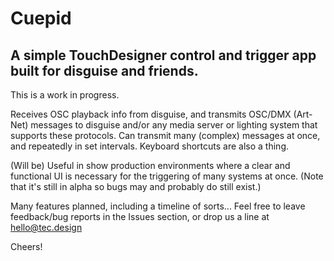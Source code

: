 # Cuepid
## A simple TouchDesigner control and trigger app built for disguise and friends.

This is a work in progress.

Receives OSC playback info from disguise, and transmits OSC/DMX (Art-Net) messages to disguise and/or any media server or lighting system that supports these protocols. Can transmit many (complex) messages at once, and repeatedly in set intervals. Keyboard shortcuts are also a thing. 

(Will be) Useful in show production environments where a clear and functional UI is necessary for the triggering of many systems at once. (Note that it's still in alpha so bugs may and probably do still exist.)

Many features planned, including a timeline of sorts... Feel free to leave feedback/bug reports in the Issues section, or drop us a line at hello@tec.design

Cheers!